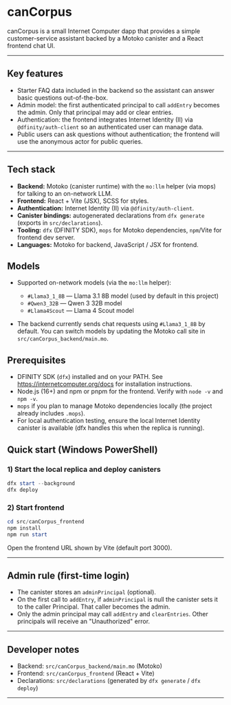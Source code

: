 # canCorpus

canCorpus is a small Internet Computer dapp that provides a simple customer-service assistant backed by a Motoko canister and a React frontend chat UI.

---

## Key features

- Starter FAQ data included in the backend so the assistant can answer basic questions out-of-the-box.
- Admin model: the first authenticated principal to call `addEntry` becomes the admin. Only that principal may add or clear entries.
- Authentication: the frontend integrates Internet Identity (II) via `@dfinity/auth-client` so an authenticated user can manage data.
- Public users can ask questions without authentication; the frontend will use the anonymous actor for public queries.

---

## Tech stack

- **Backend:** Motoko (canister runtime) with the `mo:llm` helper (via mops) for talking to an on-network LLM.
- **Frontend:** React + Vite (JSX), SCSS for styles.
- **Authentication:** Internet Identity (II) via `@dfinity/auth-client`.
- **Canister bindings:** autogenerated declarations from `dfx generate` (exports in `src/declarations`).
- **Tooling:** `dfx` (DFINITY SDK), `mops` for Motoko dependencies, `npm`/Vite for frontend dev server.
- **Languages:** Motoko for backend, JavaScript / JSX for frontend.

## Models

- Supported on-network models (via the `mo:llm` helper):
	- `#Llama3_1_8B` — Llama 3.1 8B model (used by default in this project)
	- `#Qwen3_32B` — Qwen 3 32B model
	- `#Llama4Scout` — Llama 4 Scout model

- The backend currently sends chat requests using `#Llama3_1_8B` by default. You can switch models by updating the Motoko call site in `src/canCorpus_backend/main.mo`.

## Prerequisites

- DFINITY SDK (`dfx`) installed and on your PATH. See https://internetcomputer.org/docs for installation instructions.
- Node.js (16+) and npm or pnpm for the frontend. Verify with `node -v` and `npm -v`.
- `mops` if you plan to manage Motoko dependencies locally (the project already includes `.mops`).
- For local authentication testing, ensure the local Internet Identity canister is available (dfx handles this when the replica is running).

## Quick start (Windows PowerShell)

### 1) Start the local replica and deploy canisters

```powershell
dfx start --background
dfx deploy
```

### 2) Start frontend

```powershell
cd src/canCorpus_frontend
npm install
npm run start
```

Open the frontend URL shown by Vite (default port 3000).

---

## Admin rule (first-time login)

- The canister stores an `adminPrincipal` (optional).
- On the first call to `addEntry`, if `adminPrincipal` is null the canister sets it to the caller Principal. That caller becomes the admin.
- Only the admin principal may call `addEntry` and `clearEntries`. Other principals will receive an "Unauthorized" error.

---

## Developer notes

- Backend: `src/canCorpus_backend/main.mo` (Motoko)
- Frontend: `src/canCorpus_frontend` (React + Vite)
- Declarations: `src/declarations` (generated by `dfx generate` / `dfx deploy`)

---



